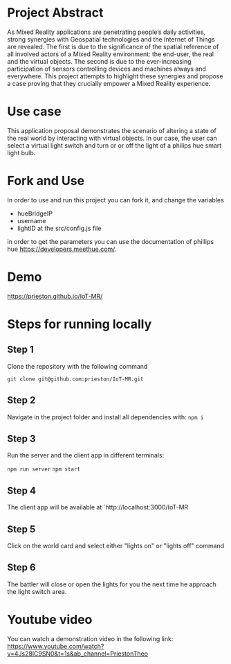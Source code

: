 # Project Abstract

As Mixed Reality applications are penetrating people’s daily activities, strong
synergies with Geospatial technologies and the Internet of Things are revealed. The
first is due to the significance of the spatial reference of all involved actors of a Mixed
Reality environment: the end-user, the real and the virtual objects. The second is due
to the ever-increasing participation of sensors controlling devices and machines
always and everywhere. This project attempts to highlight these synergies and propose
a case proving that they crucially empower a Mixed Reality experience.

# Use case

This application proposal demonstrates the scenario of altering a state of the real world by interacting with virtual objects. In our case, the user can select a virtual light switch and turn or or off the light of a philips hue smart light bulb.

# Fork and Use

In order to use and run this project you can fork it, and change the variables

- hueBridgeIP
- username
- lightID
  at the src/config.js file

in order to get the parameters you can use the documentation of phillips hue https://developers.meethue.com/.

# Demo

https://prieston.github.io/IoT-MR/

# Steps for running locally

## Step 1

Clone the repository with the following command

`git clone git@github.com:prieston/IoT-MR.git`

## Step 2

Navigate in the project folder and install all dependencies with:
`npm i`

## Step 3

Run the server and the client app in different terminals:

`npm run server`
`npm start`

## Step 4

The client app will be available at `http://localhost:3000/IoT-MR

## Step 5

Click on the world card and select either "lights on" or "lights off" command

## Step 6

The battler will close or open the lights for you the next time he approach the light switch area.

# Youtube video

You can watch a demonstration video in the following link:
https://www.youtube.com/watch?v=4Js28lC9SN0&t=1s&ab_channel=PriestonTheo
